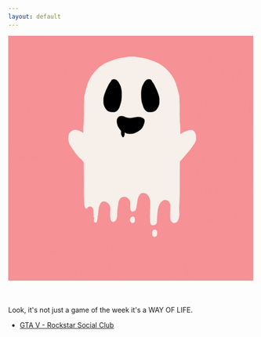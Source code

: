 ```yaml
---
layout: default
---
```

<div class="text-center"><img src="/assets/images/ghost.gif" alt="spoopy" /></div><br /><br />

Look, it's not just a game of the week it's a WAY OF LIFE.

* [GTA V - Rockstar Social Club](http://socialclub.rockstargames.com/crew/peggle_snakes)
